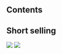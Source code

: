 ## Contents

## Short selling

![](/img/cartoons/actsc371/actsc-371-short-selling-1.png)
![](/img/cartoons/actsc371/actsc-371-short-selling-2.png)

